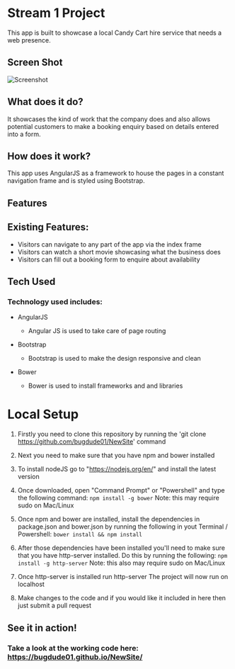 # Stream 1 Project

This app is built to showcase a local Candy Cart hire service that needs a web presence. 

## Screen Shot

![Screenshot](https://user-images.githubusercontent.com/22508314/33284612-925a9dca-d3a7-11e7-8d78-4762cfb4ec9a.png)

## What does it do?

It showcases the kind of work that the company does and also allows potential customers to make a booking enquiry based on details entered into a form.

## How does it work?

This app uses AngularJS as a framework to house the pages in a constant navigation frame and is styled using Bootstrap.

## Features

## Existing Features:

 * Visitors can navigate to any part of the app via the index frame
 * Visitors can watch a short movie showcasing what the business does
 * Visitors can fill out a booking form to enquire about availability
 
## Tech Used

### Technology used includes:

* AngularJS
	* Angular JS is used to take care of page routing
	
* Bootstrap
	* Bootstrap is used to make the design responsive and clean

* Bower
	* Bower is used to install frameworks and and libraries

# Local Setup 

1. Firstly you need to clone this repository by running the 'git clone https://github.com/bugdude01/NewSite' command
2. Next you need to make sure that you have npm and bower installed
3. To install nodeJS go to "https://nodejs.org/en/" and install the latest version
4. Once downloaded, open "Command Prompt" or "Powershell" and type the following command: `npm install -g bower` Note: this may require sudo on Mac/Linux
5. Once npm and bower are installed, install the dependencies in package.json and bower.json by running the following in yout Terminal / Powershell: `bower install && npm install` 

6. After those dependencies have been installed you'll need to make sure that you have http-server installed. Do this by running the following: `npm install -g http-server` Note: this also may require sudo on Mac/Linux
7. Once http-server is installed run http-server The project will now run on localhost
8. Make changes to the code and if you would like it included in here then just submit a pull request

## See it in action! 
### Take a look at the working code here: https://bugdude01.github.io/NewSite/
